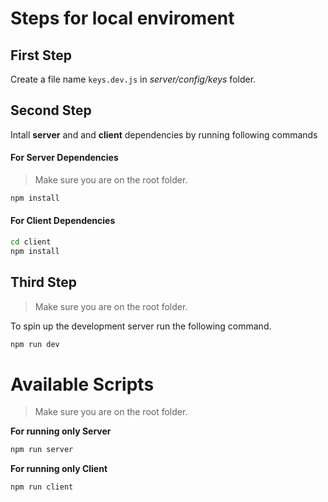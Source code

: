 # Steps for local enviroment

## First Step

Create a file name `keys.dev.js` in _server/config/keys_ folder.

## Second Step

Intall **server** and and **client** dependencies by running following commands

#### For Server Dependencies

> Make sure you are on the root folder.

```bash
npm install
```

#### For Client Dependencies

```bash
cd client
npm install
```

## Third Step

> Make sure you are on the root folder.

To spin up the development server run the following command.

```bash
npm run dev
```

# Available Scripts

> Make sure you are on the root folder.

**For running only Server**

```bash
npm run server
```

**For running only Client**

```bash
npm run client
```
